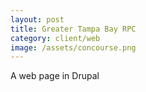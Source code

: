 ```yaml
---
layout: post
title: Greater Tampa Bay RPC
category: client/web
image: /assets/concourse.png
---
```

A web page in Drupal
